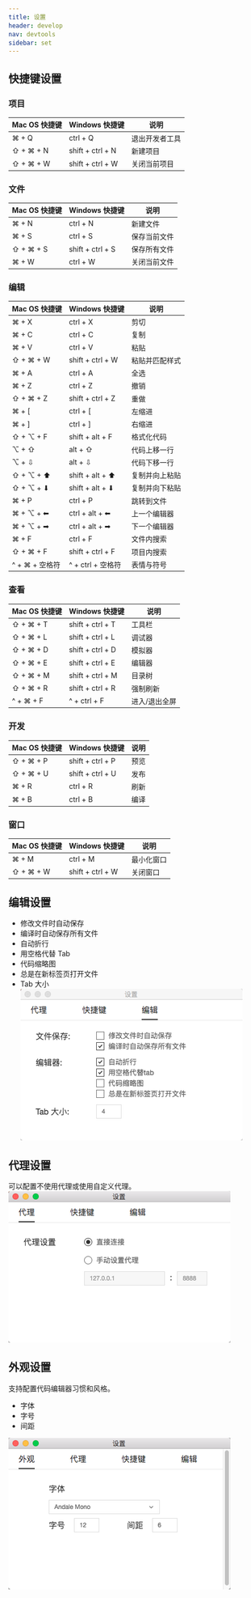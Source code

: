 ```yaml
---
title: 设置
header: develop
nav: devtools
sidebar: set   
---
```

## 快捷键设置
### 项目

|Mac OS 快捷键 | Windows 快捷键 | 说明 |
|---|---|---|
| ⌘ + Q | ctrl + Q | 退出开发者工具 |
| ⇧ + ⌘ + N | shift + ctrl + N | 新建项目 |
| ⇧ + ⌘ + W | shift + ctrl + W | 关闭当前项目 |

### 文件

|Mac OS 快捷键 | Windows 快捷键 | 说明 |
|---|---|---|
| ⌘ + N | ctrl + N | 新建文件 |
| ⌘ + S | ctrl + S | 保存当前文件 |
| ⇧ + ⌘ + S | shift + ctrl + S | 保存所有文件 |
| ⌘ + W | ctrl + W | 关闭当前文件 |

### 编辑

|Mac OS 快捷键 | Windows 快捷键 | 说明 |
|---|---|---|
| ⌘ + X | ctrl + X | 剪切 |
| ⌘ + C | ctrl + C | 复制 |
| ⌘ + V | ctrl + V | 粘贴 |
| ⇧ + ⌘ + W | shift + ctrl + W | 粘贴并匹配样式 |
| ⌘ + A | ctrl + A | 全选 |
| ⌘ + Z | ctrl + Z | 撤销 |
| ⇧ + ⌘ + Z | shift + ctrl + Z | 重做 |
| ⌘ + [ | ctrl + [ | 左缩进 |
| ⌘ + ] | ctrl + ] | 右缩进 |
| ⇧ + ⌥ + F | shift + alt + F | 格式化代码 |
| ⌥ + ⇧ | alt + ⇧ | 代码上移一行 |
| ⌥ + ⇩ | alt + ⇩ | 代码下移一行 |
| ⇧ + ⌥ + ⬆ | shift + alt + ⬆ | 复制并向上粘贴 |
| ⇧ + ⌥ + ⬇ | shift + alt + ⬇ | 复制并向下粘贴 |
| ⌘ + P | ctrl + P | 跳转到文件 |
| ⌘ + ⌥ + ⬅ | ctrl + alt + ⬅ | 上一个编辑器 |
| ⌘ + ⌥ + ➡| ctrl + alt + ➡ | 下一个编辑器 |
| ⌘ + F| ctrl + F | 文件内搜索 |
| ⇧ + ⌘ + F| shift + ctrl + F | 项目内搜索 |
| ^ + ⌘ + 空格符| ^ + ctrl + 空格符 | 表情与符号 |

### 查看

|Mac OS 快捷键 | Windows 快捷键 | 说明 |
|---|---|---|
| ⇧ + ⌘ + T | shift + ctrl + T | 工具栏 |
| ⇧ + ⌘ + L | shift + ctrl + L | 调试器 |
| ⇧ + ⌘ + D | shift + ctrl + D | 模拟器 |
| ⇧ + ⌘ + E | shift + ctrl + E | 编辑器 |
| ⇧ + ⌘ + M | shift + ctrl + M | 目录树 |
| ⇧ + ⌘ + R | shift + ctrl + R | 强制刷新 |
| ^ + ⌘ + F | ^ + ctrl + F | 进入/退出全屏 |

### 开发

|Mac OS 快捷键 | Windows 快捷键 | 说明 |
|---|---|---|
| ⇧ + ⌘ + P | shift + ctrl + P | 预览 |
| ⇧ + ⌘ + U | shift + ctrl + U | 发布 |
| ⌘ + R | ctrl + R | 刷新 |
| ⌘ + B | ctrl + B | 编译 |

### 窗口

|Mac OS 快捷键 | Windows 快捷键 | 说明 |
|---|---|---|
| ⌘ + M | ctrl + M | 最小化窗口 |
| ⇧ + ⌘ + W | shift + ctrl + W | 关闭窗口 |



## 编辑设置
* 修改文件时自动保存
* 编译时自动保存所有文件
* 自动折行
* 用空格代替 Tab
* 代码缩略图
* 总是在新标签页打开文件
* Tab 大小
![图片](../../../img/tool/edit-set.png)


## 代理设置
可以配置不使用代理或使用自定义代理。
![图片](../../../img/tool/proxy-set.png)

## 外观设置
支持配置代码编辑器习惯和风格。
* 字体
* 字号
* 间距

![图片](../../../img/tool/face-set.png)